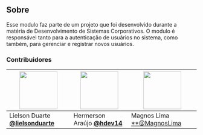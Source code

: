 ## Sobre
Esse modulo faz parte de um projeto que foi desenvolvido durante a matéria de Desenvolvimento de Sistemas Corporativos. O modulo é responsável tanto para a autenticação de usuários no sistema, como também, para gerenciar e registrar novos usuários.

### Contribuidores
| <img src="https://avatars3.githubusercontent.com/u/49045110?v=4" width="100"/> | <img src="https://avatars1.githubusercontent.com/u/44510574?v=4" width="100" /> | <img src="https://avatars3.githubusercontent.com/u/43304076?v=4" width="100" /> |
|--|--|--|
| Lielson Duarte [**@lielsonduarte**](https://github.com/lielsonduarte) | Hermerson Araújo [**@hdev14**](https://github.com/hdev14) | Magnos Lima [**@MagnosLima](https://github.com/MagnosLima) |

